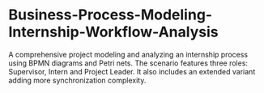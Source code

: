 # Business-Process-Modeling-Internship-Workflow-Analysis
A comprehensive project modeling and analyzing an internship process using BPMN diagrams and Petri nets. The scenario features three roles: Supervisor, Intern and Project Leader. It also includes an extended variant adding more synchronization complexity.
